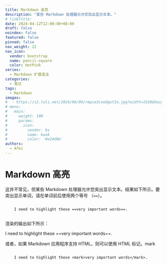 ```yaml
---
title: Markdown 高亮
description: "某些 Markdown 处理器允许您突出显示文本。"
# linkTitle:
date: 2024-04-12T12:00:00+08:00
draft: false
noindex: false
featured: false
pinned: false
nav_weight: 12
nav_icon:
  vendor: bootstrap
  name: pencil-square
  color: HotPink
series:
  - Markdown 扩展语法
categories:
  - 笔记
tags:
  - Markdown
images:
#  - https://s2.loli.net/2024/06/09/rmpsa3cxeOgutIo.jpg?width=1920&height=1440
# menu:
#   main:
#     weight: 100
#     params:
#       icon:
#         vendor: bs
#         name: book
#         color: '#e24d0e'
authors:
  - Afei
---
```


# Markdown 高亮
这并不常见，但某些 Markdown 处理器允许您突出显示文本。结果如下所示。要突出显示单词，请在单词前后使用两个等号 （`==`）。
```

	I need to highlight these ==very important words==.
	
```
渲染的输出如下所示：

I need to highlight these ==very important words==.


或者，如果 Markdown 应用程序支持 HTML，则可以使用 HTML 标记。mark
```

	I need to highlight these <mark>very important words</mark>.


```

